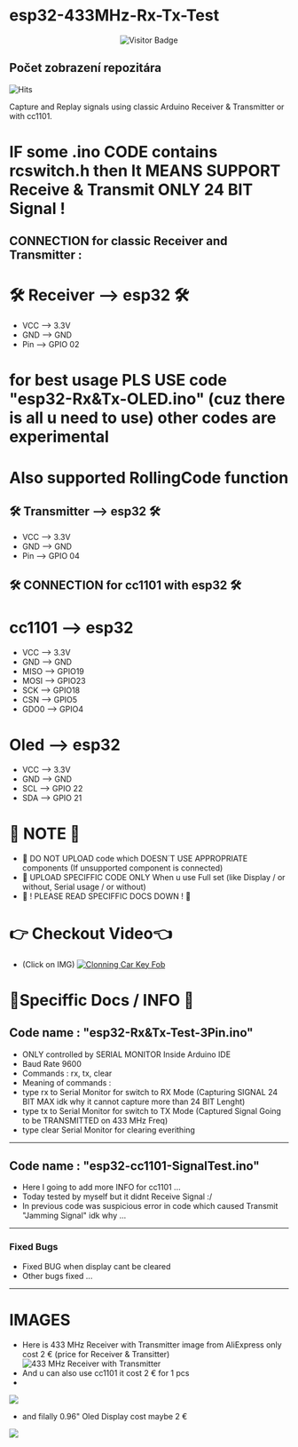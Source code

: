 # esp32-433MHz-Rx-Tx-Test

<div align="center">
  <img src="https://komarev.com/ghpvc/?username=johndoe&style=flat-square" alt="Visitor Badge">
</div>

## Počet zobrazení repozitára

![Hits](https://hits.seeyoufarm.com/api/count/incr/badge.svg?url=https://github.com/Fattcat/esp32-433MHz-Rx-Tx-Test&count_bg=%2379C83D&title_bg=%23555555&icon=github.svg&icon_color=%23E7E7E7&title=views&edge_flat=false)

Capture and Replay signals using classic Arduino Receiver & Transmitter or with cc1101.
# IF some .ino CODE contains rcswitch.h then It MEANS SUPPORT Receive & Transmit ONLY 24 BIT Signal !
## CONNECTION for classic Receiver and Transmitter :
# 🛠️ Receiver --> esp32 🛠️
- VCC --> 3.3V
- GND --> GND
- Pin --> GPIO 02

# for best usage PLS USE code "esp32-Rx&Tx-OLED.ino" (cuz there is all u need to use) other codes are experimental

# Also supported RollingCode function

## 🛠️ Transmitter --> esp32 🛠️
- VCC --> 3.3V
- GND --> GND
- Pin --> GPIO 04

## 🛠️ CONNECTION for cc1101 with esp32 🛠️
# cc1101 --> esp32
- VCC --> 3.3V
- GND --> GND
- MISO --> GPIO19
- MOSI -->	GPIO23
- SCK --> GPIO18
- CSN --> GPIO5
- GDO0 --> GPIO4

# Oled --> esp32
- VCC --> 3.3V
- GND --> GND
- SCL --> GPIO 22
- SDA --> GPIO 21

# 📝 NOTE 📝
- 📝 DO NOT UPLOAD code which DOESN´T USE APPROPRIATE components (If unsupported component is connected)
- 📝 UPLOAD SPECIFFIC CODE ONLY When u use Full set (like Display / or without, Serial usage / or without)
- 📝 ! PLEASE READ SPECIFFIC DOCS DOWN ! 📝

# 👉 Checkout Video👈
- (Click on IMG)
[![Clonning Car Key Fob](https://github.com/Fattcat/esp32-433MHz-Rx-Tx-Test/blob/main/esp32-ClonningKeyFob.jpg)](https://www.youtube.com/shorts/KTenIR3jttA)

# 📌Speciffic Docs / INFO 📌
## Code name : "esp32-Rx&Tx-Test-3Pin.ino"
- ONLY controlled by SERIAL MONITOR Inside Arduino IDE
- Baud Rate 9600
- Commands : rx, tx, clear
- Meaning of commands :
- type rx to Serial Monitor for switch to RX Mode (Capturing SIGNAL 24 BIT MAX idk why it cannot capture more than 24 BIT Lenght)
- type tx to Serial Monitor for switch to TX Mode (Captured Signal Going to be TRANSMITTED on 433 MHz Freq)
- type clear Serial Monitor for clearing everithing
- ----------------------------------------------------------
## Code name : "esp32-cc1101-SignalTest.ino"
- Here I going to add more INFO for cc1101 ...
- Today tested by myself but it didnt Receive Signal :/
- In previous code was suspicious error in code which caused Transmit "Jamming Signal" idk why ...
- ----------------------------------------------------------
### Fixed Bugs
- Fixed BUG when display cant be cleared
- Other bugs fixed ...
- ----------------------------------------------------------
# IMAGES
- Here is 433 MHz Receiver with Transmitter image from AliExpress only cost 2 € (price for Receiver & Transitter)
![433 MHz Receiver with Transmitter](Arduino-433MHz-Transmitter&Receiver.jpg)
- And u can also use cc1101 it cost 2 € for 1 pcs
- 
![](Arduino-cc1101-Image.jpg)


- and filally 0.96" Oled Display cost maybe 2 €

![](Arduino-0.96-OledDisplay.jpg)
